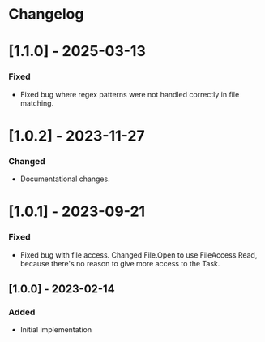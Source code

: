 # Changelog

# [1.1.0] - 2025-03-13
### Fixed
- Fixed bug where regex patterns were not handled correctly in file matching.

# [1.0.2] - 2023-11-27
### Changed
- Documentational changes.

# [1.0.1] - 2023-09-21
### Fixed
- Fixed bug with file access. Changed File.Open to use FileAccess.Read, because there's no reason to give more access to the Task.

## [1.0.0] - 2023-02-14
### Added
- Initial implementation